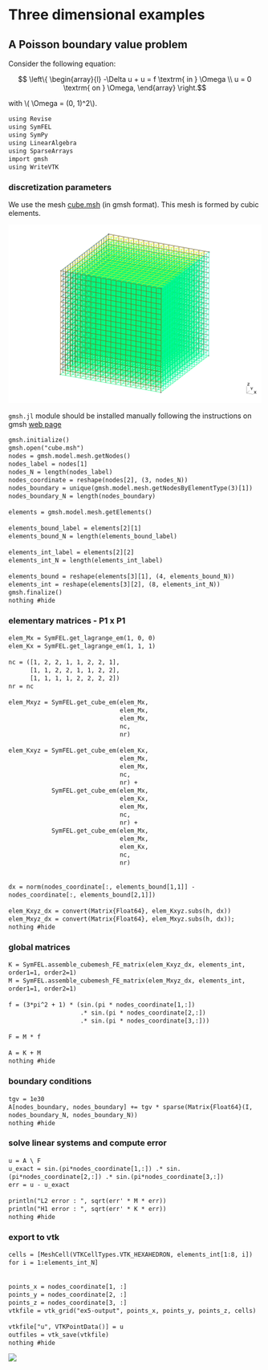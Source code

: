 # Three dimensional examples

## A Poisson boundary value problem

Consider the following equation:
```math
	\left\{
	\begin{array}{l}
	-\Delta u + u  = f \textrm{ in }  \Omega \\
	u = 0 \textrm{ on } \Omega,
	\end{array}
	\right.
```

with \\( \Omega = (0, 1)^2\\).

```@example 1
using Revise
using SymFEL
using SymPy
using LinearAlgebra
using SparseArrays
import gmsh
using WriteVTK
```

### discretization parameters

We use the mesh [cube.msh](assets/cube.msh) (in gmsh format).
This mesh is formed by cubic elements.

![](assets/cube.png)

`gmsh.jl` module should be installed manually following the instructions on gmsh [web page](https://gmsh.info/#Download)

```@example 1
gmsh.initialize()
gmsh.open("cube.msh")
nodes = gmsh.model.mesh.getNodes()
nodes_label = nodes[1]
nodes_N = length(nodes_label)
nodes_coordinate = reshape(nodes[2], (3, nodes_N))
nodes_boundary = unique(gmsh.model.mesh.getNodesByElementType(3)[1])
nodes_boundary_N = length(nodes_boundary)

elements = gmsh.model.mesh.getElements()

elements_bound_label = elements[2][1]
elements_bound_N = length(elements_bound_label)

elements_int_label = elements[2][2]
elements_int_N = length(elements_int_label)

elements_bound = reshape(elements[3][1], (4, elements_bound_N))
elements_int = reshape(elements[3][2], (8, elements_int_N))
gmsh.finalize()
nothing #hide
```

### elementary matrices - P1 x P1

```@example 1
elem_Mx = SymFEL.get_lagrange_em(1, 0, 0)
elem_Kx = SymFEL.get_lagrange_em(1, 1, 1)

nc = ([1, 2, 2, 1, 1, 2, 2, 1],
      [1, 1, 2, 2, 1, 1, 2, 2],
      [1, 1, 1, 1, 2, 2, 2, 2])
nr = nc

elem_Mxyz = SymFEL.get_cube_em(elem_Mx,
                               elem_Mx,
                               elem_Mx,
                               nc,
                               nr)

elem_Kxyz = SymFEL.get_cube_em(elem_Kx,
                               elem_Mx,
                               elem_Mx,
                               nc,
                               nr) +
            SymFEL.get_cube_em(elem_Mx,
                               elem_Kx,
                               elem_Mx,
                               nc,
                               nr) +
            SymFEL.get_cube_em(elem_Mx,
                               elem_Mx,
                               elem_Kx,
                               nc,
                               nr)


dx = norm(nodes_coordinate[:, elements_bound[1,1]] - nodes_coordinate[:, elements_bound[2,1]])

elem_Kxyz_dx = convert(Matrix{Float64}, elem_Kxyz.subs(h, dx))
elem_Mxyz_dx = convert(Matrix{Float64}, elem_Mxyz.subs(h, dx));
nothing #hide
```

### global matrices

```@example 1
K = SymFEL.assemble_cubemesh_FE_matrix(elem_Kxyz_dx, elements_int, order1=1, order2=1)
M = SymFEL.assemble_cubemesh_FE_matrix(elem_Mxyz_dx, elements_int, order1=1, order2=1)

f = (3*pi^2 + 1) * (sin.(pi * nodes_coordinate[1,:])
                    .* sin.(pi * nodes_coordinate[2,:])
                    .* sin.(pi * nodes_coordinate[3,:]))

F = M * f

A = K + M
nothing #hide
```

### boundary conditions

```@example 1
tgv = 1e30
A[nodes_boundary, nodes_boundary] += tgv * sparse(Matrix{Float64}(I, nodes_boundary_N, nodes_boundary_N))
nothing #hide
```

### solve linear systems and compute error

```@example 1
u = A \ F
u_exact = sin.(pi*nodes_coordinate[1,:]) .* sin.(pi*nodes_coordinate[2,:]) .* sin.(pi*nodes_coordinate[3,:])
err = u - u_exact

println("L2 error : ", sqrt(err' * M * err))
println("H1 error : ", sqrt(err' * K * err))
nothing #hide
```

### export to vtk

```@example 1
cells = [MeshCell(VTKCellTypes.VTK_HEXAHEDRON, elements_int[1:8, i]) for i = 1:elements_int_N]


points_x = nodes_coordinate[1, :]
points_y = nodes_coordinate[2, :]
points_z = nodes_coordinate[3, :]
vtkfile = vtk_grid("ex5-output", points_x, points_y, points_z, cells)

vtkfile["u", VTKPointData()] = u
outfiles = vtk_save(vtkfile)
nothing #hide
```

![](assets/cube-poisson.gif)

